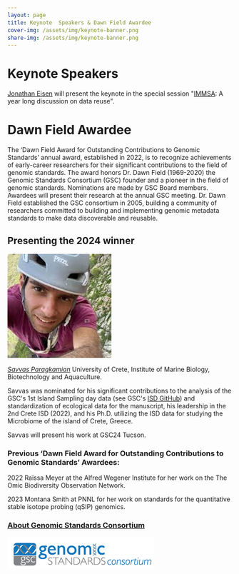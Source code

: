 ```yaml
---
layout: page
title: Keynote  Speakers & Dawn Field Awardee
cover-img: /assets/img/keynote-banner.png
share-img: /assets/img/keynote-banner.png
---
```


# Keynote Speakers

[Jonathan Eisen](https://linktr.ee/jonathaneisen) will present the keynote in the special session "[IMMSA](www.immsa.org): A year long discussion on data reuse".




# Dawn Field Awardee 

The ‘Dawn Field Award for Outstanding Contributions to Genomic Standards’ annual award, established in 2022, is to recognize achievements of early-career researchers for their significant contributions to the field of genomic standards. The award honors Dr. Dawn Field (1969-2020) the Genomic Standards Consortium (GSC) founder and a pioneer in the field of genomic standards. Nominations are made by GSC Board members. Awardees will present their research at the annual GSC meeting. Dr. Dawn Field established the GSC consortium in 2005, building a community of researchers committed to building and implementing genomic metadata standards to make data discoverable and reusable. 

## Presenting the 2024 winner

![](../assets/img/SavvasParagkamian.jpg) 

*[Savvas Paragkamian](https://www.linkedin.com/in/savvas-paragkamian-741538182)*
University of Crete, Institute of Marine Biology, Biotechnology and Aquaculture. 

Savvas was nominated for his significant contributions to the analysis of the GSC's 1st Island Sampling day data (see GSC's [ISD GitHub](https://github.com/GenomicsStandardsConsortium/ISD)) and standardization of ecological data for the manuscript, his leadership in the 2nd Crete ISD (2022), and his Ph.D. utilizing the ISD data for studying the Microbiome of the island of Crete, Greece.

Savvas will present his work at GSC24 Tucson.


### Previous ‘Dawn Field Award for Outstanding Contributions to Genomic Standards’ Awardees:

2022
Raïssa Meyer at the Alfred Wegener Institute for her work on the The Omic Biodiversity Observation Network.

2023
Montana Smith at PNNL for her work on standards for the quantitative stable isotope probing (qSIP) genomics.




### [About Genomic Standards Consortium](https://www.gensc.org/)
![GenSC logo](../assets/img/gsc_logo_sml.png)







